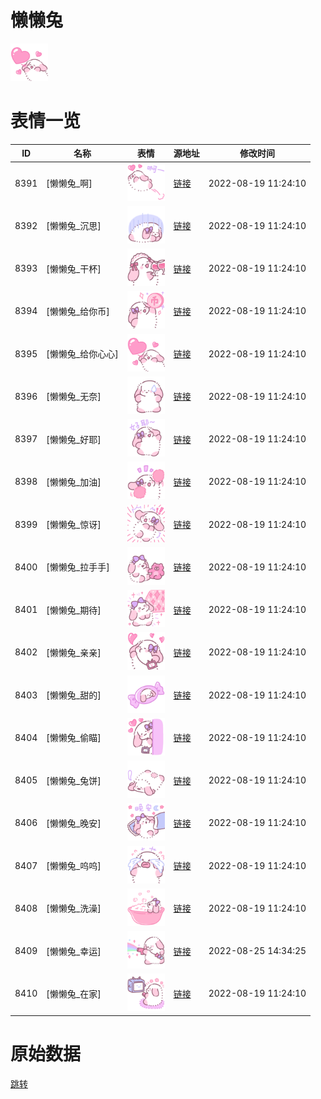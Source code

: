 # 懒懒兔

<img src="./cover.png" height="60" alt="cover" />

# 表情一览

|ID|名称|表情|源地址|修改时间|
|----|----|----|----|----|
|8391|[懒懒兔_啊]|<img src="./pic/008391_%5B懒懒兔_啊%5D.png" height="60" alt="啊"/>|[链接](http://i0.hdslb.com/bfs/emote/1780689ffffc4dbfd2ceb419203ade12b5c83e6b.png)|2022-08-19 11:24:10|
|8392|[懒懒兔_沉思]|<img src="./pic/008392_%5B懒懒兔_沉思%5D.png" height="60" alt="沉思"/>|[链接](http://i0.hdslb.com/bfs/emote/c214f849984736a37cab47899d69615f7dc52b61.png)|2022-08-19 11:24:10|
|8393|[懒懒兔_干杯]|<img src="./pic/008393_%5B懒懒兔_干杯%5D.png" height="60" alt="干杯"/>|[链接](http://i0.hdslb.com/bfs/emote/f3408208b590548d2ef39e8791c38502c3b4e9d9.png)|2022-08-19 11:24:10|
|8394|[懒懒兔_给你币]|<img src="./pic/008394_%5B懒懒兔_给你币%5D.png" height="60" alt="给你币"/>|[链接](http://i0.hdslb.com/bfs/emote/31820e550aededf6e250cbf1f2ba6ec454d305e7.png)|2022-08-19 11:24:10|
|8395|[懒懒兔_给你心心]|<img src="./pic/008395_%5B懒懒兔_给你心心%5D.png" height="60" alt="给你心心"/>|[链接](http://i0.hdslb.com/bfs/emote/3943dfa8c5d4e584296d42c659d1919a45aade33.png)|2022-08-19 11:24:10|
|8396|[懒懒兔_无奈]|<img src="./pic/008396_%5B懒懒兔_无奈%5D.png" height="60" alt="无奈"/>|[链接](http://i0.hdslb.com/bfs/emote/17f0df2630513925be4e6b7fb78366c7236683e4.png)|2022-08-19 11:24:10|
|8397|[懒懒兔_好耶]|<img src="./pic/008397_%5B懒懒兔_好耶%5D.png" height="60" alt="好耶"/>|[链接](http://i0.hdslb.com/bfs/emote/084949d33692c1f48c40800414a4db5fcb7944e5.png)|2022-08-19 11:24:10|
|8398|[懒懒兔_加油]|<img src="./pic/008398_%5B懒懒兔_加油%5D.png" height="60" alt="加油"/>|[链接](http://i0.hdslb.com/bfs/emote/b10a63a9074bc6c4f33da2e40ba0c00f5c32dfab.png)|2022-08-19 11:24:10|
|8399|[懒懒兔_惊讶]|<img src="./pic/008399_%5B懒懒兔_惊讶%5D.png" height="60" alt="惊讶"/>|[链接](http://i0.hdslb.com/bfs/emote/e4adc399f5fddde010f0255a6d3a684dce167858.png)|2022-08-19 11:24:10|
|8400|[懒懒兔_拉手手]|<img src="./pic/008400_%5B懒懒兔_拉手手%5D.png" height="60" alt="拉手手"/>|[链接](http://i0.hdslb.com/bfs/emote/05b1ecacfeb5833ebbe6d33c1a70b4a24af24bd5.png)|2022-08-19 11:24:10|
|8401|[懒懒兔_期待]|<img src="./pic/008401_%5B懒懒兔_期待%5D.png" height="60" alt="期待"/>|[链接](http://i0.hdslb.com/bfs/emote/b05bcc277927bd884688d9780882ccce66aa12d6.png)|2022-08-19 11:24:10|
|8402|[懒懒兔_亲亲]|<img src="./pic/008402_%5B懒懒兔_亲亲%5D.png" height="60" alt="亲亲"/>|[链接](http://i0.hdslb.com/bfs/emote/13701097cc0845c3678a75398bff7512047f0cf4.png)|2022-08-19 11:24:10|
|8403|[懒懒兔_甜的]|<img src="./pic/008403_%5B懒懒兔_甜的%5D.png" height="60" alt="甜的"/>|[链接](http://i0.hdslb.com/bfs/emote/45ab168f287f267acfa926bd6a83b53c6c8bc3e7.png)|2022-08-19 11:24:10|
|8404|[懒懒兔_偷瞄]|<img src="./pic/008404_%5B懒懒兔_偷瞄%5D.png" height="60" alt="偷瞄"/>|[链接](http://i0.hdslb.com/bfs/emote/77bfd8ea9f79fd4b392dfbfc513f99f1cab199b3.png)|2022-08-19 11:24:10|
|8405|[懒懒兔_兔饼]|<img src="./pic/008405_%5B懒懒兔_兔饼%5D.png" height="60" alt="兔饼"/>|[链接](http://i0.hdslb.com/bfs/emote/750608f6e760f9cd253398096204a5cbb856b056.png)|2022-08-19 11:24:10|
|8406|[懒懒兔_晚安]|<img src="./pic/008406_%5B懒懒兔_晚安%5D.png" height="60" alt="晚安"/>|[链接](http://i0.hdslb.com/bfs/emote/ac69458dcc7d097e0efbafbbb35049c6d9ee27a1.png)|2022-08-19 11:24:10|
|8407|[懒懒兔_呜呜]|<img src="./pic/008407_%5B懒懒兔_呜呜%5D.png" height="60" alt="呜呜"/>|[链接](http://i0.hdslb.com/bfs/emote/ad463f3e2f5908d7759cf1cb12d27815fcbefe46.png)|2022-08-19 11:24:10|
|8408|[懒懒兔_洗澡]|<img src="./pic/008408_%5B懒懒兔_洗澡%5D.png" height="60" alt="洗澡"/>|[链接](http://i0.hdslb.com/bfs/emote/7b2bb93a80ce06706ed61a4bb9b1e076fe6d615e.png)|2022-08-19 11:24:10|
|8409|[懒懒兔_幸运]|<img src="./pic/008409_%5B懒懒兔_幸运%5D.png" height="60" alt="幸运"/>|[链接](http://i0.hdslb.com/bfs/emote/44f33fd3e1a46e4e41292519bc3c72c73fafd6c6.png)|2022-08-25 14:34:25|
|8410|[懒懒兔_在家]|<img src="./pic/008410_%5B懒懒兔_在家%5D.png" height="60" alt="在家"/>|[链接](http://i0.hdslb.com/bfs/emote/c4feb69a6b4fa0cdc0d53ac23b94c60dbae7f0c3.png)|2022-08-19 11:24:10|

# 原始数据

[跳转](./raw.json)


